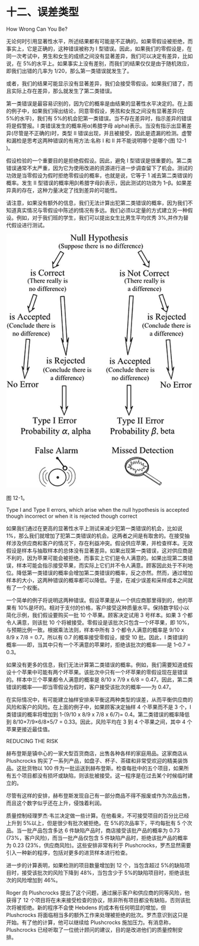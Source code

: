 # 十二、误差类型

How Wrong Can You Be?

无论何时引用显著性水平，所述结果都有可能是不正确的。如果零假设被拒绝，而事实上，它是正确的，这种错误被称为 I 型错误。因此，如果我们的零假设是，在同一次考试中，男生和女生的成绩之间没有显著差异，我们可以决定有差异，比如说，在 5%的水平上。如果事实上没有差别，而我们的结果仅仅是由于随机效应，即我们出错的几率为 1/20，那么第一类错误就发生了。

或者，我们的结果可能显示没有显著差异，我们会接受零假设。如果我们错了，而且实际上存在差异，那么就发生了第二类错误。

第一类错误是最容易识别的，因为它的概率是由结果的显著性水平决定的。在上面的例子中，如果我们得出结论，同意零假设，男孩和女孩之间没有显著差异(在 5%的水平)，我们有 5%的机会犯第一类错误。当不存在差异时，指示差异的错误将是假警报。I 类错误发生的概率用α(希腊字母 alpha)表示。当没有指示出显著差异(尽管是不正确的)时，类型 II 错误出现，并且被接受，因此是遗漏的检测。虚警和漏检是思考这两种错误的有用方法:名称 I 和 II 并不能说明哪个是哪个(图 12-1 )。

假设检验的一个重要目的是拒绝假假设。因此，避免 I 型错误是很重要的。第二类错误通常不太严重，因为它为使用改进的资源进行进一步调查留下了机会。测试的功效是当零假设为假时拒绝零假设的概率，也就是说，它等于 1 减去第二类错误的概率。发生 II 型错误的概率用β(希腊字母β)表示，因此测试的功效为 1–β。如果差异真的存在，这种力量决定了找到差异的可能性。

请注意，如果没有额外的信息，我们无法计算出犯第二类错误的概率，因为我们不知道真实情况与零假设中陈述的情况有多远。我们必须以定量的方式建立另一种假设。例如，对于我们班的学生，我们可以提出女生比男生平均优秀 3%,并作为替代假设进行测试。

![A978-1-4842-0184-8_12_Fig1_HTML.jpg](img/A978-1-4842-0184-8_12_Fig1_HTML.jpg)

图 12-1。

Type I and Type II errors, which arise when the null hypothesis is accepted though incorrect or when it is rejected though correct

如果我们通过在更高的显著性水平上测试来减少犯第一类错误的机会，比如说 1%，那么我们就增加了犯第二类错误的机会。这两者之间是有取舍的。在接受抽样涉及供应商和客户的情况下，存在利益冲突。假设供应苹果，并检查样本。无效假设是样本与抽取样本的总体没有显著差异。如果出现第一类错误，这对供应商是不利的，因为苹果可能会被拒绝，而事实上它们是令人满意的。如果出现第二类错误，样本可能会指示接受苹果，而实际上它们并不令人满意。顾客因此处于不利地位。降低第一类错误的概率会增加第二类错误的概率，反之亦然。然而，通过增加样本的大小，这两种错误的概率都可以降低。于是，在减少误差和采样成本之间就有了一个权衡。

一个简单的例子将说明这两种错误。假设苹果是从一个供应商那里得到的，他的苹果有 10%是坏的。相对于支付的价格，客户接受这种质量水平。保持数字较小以简化示例，我们假设要购买一批 10 个苹果。顾客决定试用 3 号样本。如果 3 个都令人满意，则该批 10 个将被接受。零假设是该批次只包含一个坏苹果，即 10%，与预期比例一致。根据乘法法则，样本中所有 3 个都令人满意的概率是 9/10 x 8/9 x 7/8 = 0.7。所以有 0.7 的概率接受零假设，接受 10 批。因此，I 类错误的概率——即，当其中只有一个不满意的苹果时，拒绝该批次的概率——是 1–0.7 = 0.3。

如果没有更多的信息，我们无法计算第二类错误的概率。例如，我们需要知道或假设十个苹果中可能有两个坏苹果。该批次中只有一个坏苹果的零假设现在是错误的。样本中三个苹果都令人满意的概率是 8/10 x 7/9 x 6/8 = 0.47。因此，第二类错误的概率——即当零假设为假时，客户接受该批次的概率——为 0.47。

在实际情况中，有可能建立抽样安排来平衡这两种类型的误差，从而平衡供应商的风险和客户的风险。在上面的例子中，如果顾客决定抽样 4 个苹果而不是 3 个，I 类错误的概率将增加到 1-(9/10 x 8/9 x 7/8 x 6/7)= 0.4。第二类错误的概率降低到 8/10×7/9×6/8×5/7 = 0.33。因此，风险平均在 3 到 4 个苹果之间，其中 4 个苹果更接近最佳值。

REDUCING THE RISK

赫布登斯是镇中心的一家大型百货商店，出售各种各样的家庭用品。这家商店从 Plushcrocks 购买了一系列产品，如盘子、杯子、茶碟和非常受欢迎的精美装饰品。这批货物以 100 件为一批运送到赫布登斯。检查每批中的五个项目，如果所有五个项目都没有损坏或缺陷，则该批被接受。这一程序是在过去某个时候临时建立的。

尽管有这样的安排，赫布登斯发现自己有一部分商品不得不报废或作为次品出售，而且这个数字似乎还在上升，侵蚀着利润。

质量控制经理罗杰·韦兰决定做一些计算。在他看来，不可接受项目的百分比已经上升到 5%以上，但是很少有批次被拒绝。在 5%的次品率下，平均每批有 5 个次品。当一批产品包含多达 6 件缺陷产品时，商店接受该批产品的概率为 0.73 (73%，客户风险)，而当一批产品仅包含 5 件缺陷产品时，拒绝该批产品的概率为 0.23 (23%，供应商风险)。这些安排非常有利于 Plushcrocks，罗杰显然需要引入一种新的程序，包括对更多的进货样本进行检查。

进一步的计算表明，如果检测的项目数量增加到 12 个，当包含超过 5%的缺陷项目时，接受该批次的风险下降到 48%，当包含少于 5%的缺陷项目时，拒绝该批次的风险增加到 46%。

Roger 向 Plushcrocks 提出了这个问题，通过展示客户和供应商的同等风险，他获得了 12 个项目将在未来接受检查的协议，除非所有项目都没有缺陷，否则该批次将被拒绝。新的程序不会使 Hebdens 的成本有任何明显的增加，但 Plushcrocks 将面临相当多的额外工作来处理被拒绝的批次。罗杰意识到这只是开始。有了他的计算，他可以继续给 Plushcrocks 施加压力。有消息称，Plushcrocks 已经听取了一位统计顾问的建议，目的是改进他们的质量控制安排。